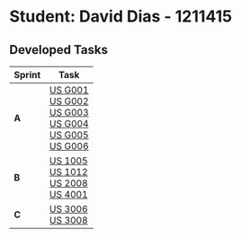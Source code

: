 # Student: David Dias - 1211415

## Developed Tasks


| Sprint | Task                                                                                                                                                                                                                                                                                      |
|--------|-------------------------------------------------------------------------------------------------------------------------------------------------------------------------------------------------------------------------------------------------------------------------------------------|
| **A**  | [US G001](../Sprint_A/us_g001/us_g001.md) <br/> [US G002](../Sprint_A/us_g002/us_g002.md) <br/> [US G003](../Sprint_A/us_g003/us_g003.md) <br/> [US G004](../Sprint_A/us_g004/us_g004.md) <br/> [US G005](../Sprint_A/us_g005/us_g005.md) <br/> [US G006](../Sprint_A/us_g006/us_g006.md) |
| **B**  | [US 1005](../Sprint_B/us_1005/us_1005.md) <br/> [US 1012](../Sprint_B/us_1012/us_1012.md) <br/> [US 2008](../Sprint_B/us_2008/us_2008.md) <br/> [US 4001](../Sprint_B/us_4001/us_4001.md)                                                                                                 |
| **C**  | [US 3006](../Sprint_C/us_3006/us_3006.md) <br/> [US 3008](../Sprint_C/us_3008/us_3008.md)                                                                                                                                                                                                 |

